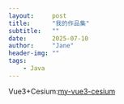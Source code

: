 ```yaml
---
layout:     post
title:      "我的作品集"
subtitle:   ""
date:       2025-07-10
author:     "Jane"
header-img: ""
tags:
    - Java
---
```


Vue3+Cesium:[my-vue3-cesium](https://janenameszhou.github.io/my-vue3-cesium)